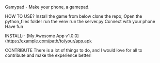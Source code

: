 Gamypad - Make your phone, a gamepad.

HOW TO USE?
Install the game from below
clone the repo;
Open the python_files folder
run the venv
run the server.py
Connect with your phone
Have fun

INSTALL:- 
[My Awesome App v1.0.0](https://example.com/path/to/your/app.apk

CONTRIBUTE
There is a lot of things to do, and I would love for all to contribute and make the experience better!
